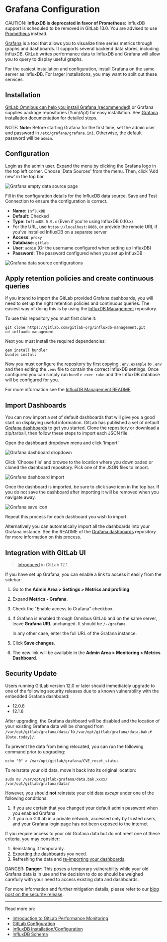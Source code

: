 # Grafana Configuration

CAUTION: **InfluxDB is deprecated in favor of Prometheus:**
InfluxDB support is scheduled to be removed in GitLab 13.0.
You are advised to use [Prometheus](../prometheus/index.md) instead.

[Grafana](https://grafana.com/) is a tool that allows you to visualize time
series metrics through graphs and dashboards. It supports several backend
data stores, including InfluxDB. GitLab writes performance data to InfluxDB
and Grafana will allow you to query to display useful graphs.

For the easiest installation and configuration, install Grafana on the same
server as InfluxDB. For larger installations, you may want to split out these
services.

## Installation

[GitLab Omnibus can help you install Grafana (recommended)](https://docs.gitlab.com/omnibus/settings/grafana.html)
or Grafana supplies package repositories (Yum/Apt) for easy installation.
See [Grafana installation documentation](https://grafana.com/docs/grafana/latest/installation/)
for detailed steps.

NOTE: **Note:**
Before starting Grafana for the first time, set the admin user
and password in `/etc/grafana/grafana.ini`. Otherwise, the default password
will be `admin`.

## Configuration

Login as the admin user. Expand the menu by clicking the Grafana logo in the
top left corner. Choose 'Data Sources' from the menu. Then, click 'Add new'
in the top bar.

![Grafana empty data source page](img/grafana_data_source_empty.png)

Fill in the configuration details for the InfluxDB data source. Save and
Test Connection to ensure the configuration is correct.

- **Name**: `InfluxDB`
- **Default**: Checked
- **Type**: `InfluxDB 0.9.x` (Even if you're using InfluxDB 0.10.x)
- For the URL, use `https://localhost:8086`, or provide the remote URL if you've installed InfluxDB
  on a separate server
- **Access**: `proxy`
- **Database**: `gitlab`
- **User**: `admin` (Or the username configured when setting up InfluxDB)
- **Password**: The password configured when you set up InfluxDB

![Grafana data source configurations](img/grafana_data_source_configuration.png)

## Apply retention policies and create continuous queries

If you intend to import the GitLab provided Grafana dashboards, you will need to
set up the right retention policies and continuous queries. The easiest way of
doing this is by using the [InfluxDB Management](https://gitlab.com/gitlab-org/influxdb-management)
repository.

To use this repository you must first clone it:

```shell
git clone https://gitlab.com/gitlab-org/influxdb-management.git
cd influxdb-management
```

Next you must install the required dependencies:

```shell
gem install bundler
bundle install
```

Now you must configure the repository by first copying `.env.example` to `.env`
and then editing the `.env` file to contain the correct InfluxDB settings. Once
configured you can simply run `bundle exec rake` and the InfluxDB database will
be configured for you.

For more information see the [InfluxDB Management README](https://gitlab.com/gitlab-org/influxdb-management/blob/master/README.md).

## Import Dashboards

You can now import a set of default dashboards that will give you a good
start on displaying useful information. GitLab has published a set of default
[Grafana dashboards](https://gitlab.com/gitlab-org/grafana-dashboards) to get you started. Clone the
repository or download a zip/tarball, then follow these steps to import each
JSON file.

Open the dashboard dropdown menu and click 'Import'

![Grafana dashboard dropdown](img/grafana_dashboard_dropdown.png)

Click 'Choose file' and browse to the location where you downloaded or cloned
the dashboard repository. Pick one of the JSON files to import.

![Grafana dashboard import](img/grafana_dashboard_import.png)

Once the dashboard is imported, be sure to click save icon in the top bar. If
you do not save the dashboard after importing it will be removed when you
navigate away.

![Grafana save icon](img/grafana_save_icon.png)

Repeat this process for each dashboard you wish to import.

Alternatively you can automatically import all the dashboards into your Grafana
instance. See the README of the [Grafana dashboards](https://gitlab.com/gitlab-org/grafana-dashboards)
repository for more information on this process.

## Integration with GitLab UI

> [Introduced](https://gitlab.com/gitlab-org/gitlab-foss/issues/61005) in GitLab 12.1.

If you have set up Grafana, you can enable a link to access it easily from the sidebar:

1. Go to the **Admin Area > Settings > Metrics and profiling**.
1. Expand **Metrics - Grafana**.
1. Check the "Enable access to Grafana" checkbox.
1. If Grafana is enabled through Omnibus GitLab and on the same server,
   leave **Grafana URL** unchanged. It should be `/-/grafana`.

   In any other case, enter the full URL of the Grafana instance.
1. Click **Save changes**.
1. The new link will be available in the **Admin Area > Monitoring > Metrics Dashboard**.

## Security Update

Users running GitLab version 12.0 or later should immediately upgrade to one of the following security releases due to a known vulnerability with the embedded Grafana dashboard:

- 12.0.6
- 12.1.6

After upgrading, the Grafana dashboard will be disabled and the location of your existing Grafana data will be changed from `/var/opt/gitlab/grafana/data/` to `/var/opt/gitlab/grafana/data.bak.#{Date.today}/`.

To prevent the data from being relocated, you can run the following command prior to upgrading:

```shell
echo "0" > /var/opt/gitlab/grafana/CVE_reset_status
```

To reinstate your old data, move it back into its original location:

```shell
sudo mv /var/opt/gitlab/grafana/data.bak.xxxx/ /var/opt/gitlab/grafana/data/
```

However, you should **not** reinstate your old data _except_ under one of the following conditions:

1. If you are certain that you changed your default admin password when you enabled Grafana
1. If you run GitLab in a private network, accessed only by trusted users, and your Grafana login page has not been exposed to the internet

If you require access to your old Grafana data but do not meet one of these criteria, you may consider:

1. Reinstating it temporarily.
1. [Exporting the dashboards](https://grafana.com/docs/grafana/latest/reference/export_import/#exporting-a-dashboard) you need.
1. Refreshing the data and [re-importing your dashboards](https://grafana.com/docs/grafana/latest/reference/export_import/#importing-a-dashboard).

DANGER: **Danger:**
This poses a temporary vulnerability while your old Grafana data is in use and the decision to do so should be weighed carefully with your need to access existing data and dashboards.

For more information and further mitigation details, please refer to our [blog post on the security release](https://about.gitlab.com/releases/2019/08/12/critical-security-release-gitlab-12-dot-1-dot-6-released/).

---

Read more on:

- [Introduction to GitLab Performance Monitoring](index.md)
- [GitLab Configuration](gitlab_configuration.md)
- [InfluxDB Installation/Configuration](influxdb_configuration.md)
- [InfluxDB Schema](influxdb_schema.md)
